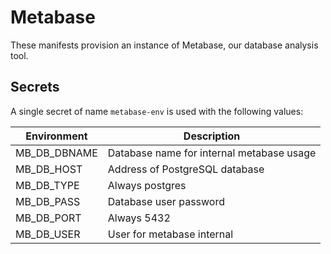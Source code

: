 # Metabase
These manifests provision an instance of Metabase, our database analysis tool.

## Secrets
A single secret of name `metabase-env` is used with the following values:

| Environment  | Description                               |
|--------------|-------------------------------------------|
| MB_DB_DBNAME | Database name for internal metabase usage |
| MB_DB_HOST   | Address of PostgreSQL database            |
| MB_DB_TYPE   | Always postgres                           |
| MB_DB_PASS   | Database user password                    |
| MB_DB_PORT   | Always 5432                               |
| MB_DB_USER   | User for metabase internal                |
